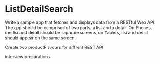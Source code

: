 # ListDetailSearch
Write a sample app that fetches and displays data from a RESTful Web API. The app should be comprised of two parts, a list and a detail. On
Phones, the list and detail should be separate screens, on Tablets, list and detail should appear on the same screen. 

Create two productFlavours for diffrent REST API

interview preparations. 
